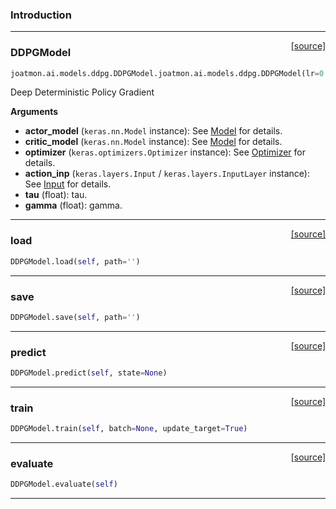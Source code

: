### Introduction

---

<span style="float:right;">[[source]](https://github.com/malkoch/joatmon/blob/master/joatmon/ai/models/ddpg.py#L19)</span>

### DDPGModel

```python
joatmon.ai.models.ddpg.DDPGModel.joatmon.ai.models.ddpg.DDPGModel(lr=0.001, tau=0.0001, gamma=0.99, actor=None, critic=None)
```

Deep Deterministic Policy Gradient

__Arguments__

- __actor_model__ (`keras.nn.Model` instance): See [Model](#) for details.
- __critic_model__ (`keras.nn.Model` instance): See [Model](#) for details.
- __optimizer__ (`keras.optimizers.Optimizer` instance):
  See [Optimizer](#) for details.
- __action_inp__ (`keras.layers.Input` / `keras.layers.InputLayer` instance):
  See [Input](#) for details.
- __tau__ (float): tau.
- __gamma__ (float): gamma.

----

<span style="float:right;">[[source]](https://github.com/malkoch/joatmon/blob/master/joatmon/ai/models/ddpg.py#L54)</span>

### load

```python
DDPGModel.load(self, path='')
```

----

<span style="float:right;">[[source]](https://github.com/malkoch/joatmon/blob/master/joatmon/ai/models/ddpg.py#L60)</span>

### save

```python
DDPGModel.save(self, path='')
```

----

<span style="float:right;">[[source]](https://github.com/malkoch/joatmon/blob/master/joatmon/ai/models/ddpg.py#L116)</span>

### predict

```python
DDPGModel.predict(self, state=None)
```

----

<span style="float:right;">[[source]](https://github.com/malkoch/joatmon/blob/master/joatmon/ai/models/ddpg.py#L120)</span>

### train

```python
DDPGModel.train(self, batch=None, update_target=True)
```

----

<span style="float:right;">[[source]](https://github.com/malkoch/joatmon/blob/master/joatmon/ai/models/ddpg.py#L158)</span>

### evaluate

```python
DDPGModel.evaluate(self)
```

---
